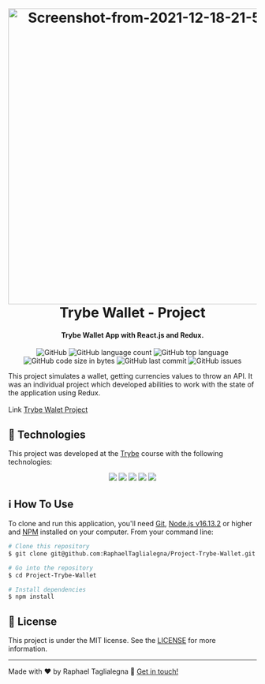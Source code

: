 <h1 align="center">
<img src="https://i.ibb.co/1K0J2Vj/Screenshot-from-2021-12-18-21-52-57.png" width="600px"  alt="Screenshot-from-2021-12-18-21-52-57" border="0">    <br>
    Trybe Wallet - Project
</h1>

<h4 align="center">
  Trybe Wallet App with React.js and Redux.
</h4>
<p align="center">
  <img alt="GitHub" src="https://img.shields.io/github/license/RaphaelTaglialegna/Project-Trybe-Wallet">
  <img alt="GitHub language count" src="https://img.shields.io/github/languages/count/RaphaelTaglialegna/Project-Trybe-Wallet">
  <img alt="GitHub top language" src="https://img.shields.io/github/languages/top/RaphaelTaglialegna/Project-Trybe-Wallet">
  <img alt="GitHub code size in bytes" src="https://img.shields.io/github/languages/code-size/RaphaelTaglialegna/Project-Trybe-Wallet">
  <img alt="GitHub last commit" src="https://img.shields.io/github/last-commit/RaphaelTaglialegna/Project-Trybe-Wallet">
  <img alt="GitHub issues" src="https://img.shields.io/github/issues/RaphaelTaglialegna/Project-Trybe-Wallet">
</p>

This project simulates a wallet, getting currencies values to throw an API. It was an individual project which developed abilities to work with the state of the application using Redux.
<br /><br />
Link [Trybe Walet Project](https://project-trybe-wallet-neon.vercel.app/)
<br />
## :rocket: Technologies

This project was developed at the [Trybe](https://www.betrybe.com/) course with the following technologies:
 <p align="center"> 
    <img src="https://img.icons8.com/color/48/000000/html-5--v1.png"/>
    <img src="https://img.icons8.com/color/48/000000/css3.png"/>
    <img src="https://img.icons8.com/color/48/000000/javascript--v1.png"/>
    <img src="https://img.icons8.com/external-tal-revivo-shadow-tal-revivo/48/000000/external-react-a-javascript-library-for-building-user-interfaces-logo-shadow-tal-revivo.png"/>
  <img src="https://img.icons8.com/color/48/000000/redux.png"/>
  
  </p>
  
## :information_source: How To Use

To clone and run this application, you'll need [Git](https://git-scm.com), [Node.js v16.13.2][nodejs] or higher and [NPM][npm] installed on your computer. From your command line:

```bash
# Clone this repository
$ git clone git@github.com:RaphaelTaglialegna/Project-Trybe-Wallet.git

# Go into the repository
$ cd Project-Trybe-Wallet

# Install dependencies
$ npm install

```

## :memo: License
This project is under the MIT license. See the [LICENSE](https://github.com/RaphaelTaglialegna/Project-Trybe-Wallet/blob/main/LICENSE) for more information.

---

Made with ♥ by Raphael Taglialegna :wave: [Get in touch!](https://www.linkedin.com/in/raphaeltaglialegna/)

[nodejs]: https://nodejs.org/
[npm]: https://www.npmjs.com/
